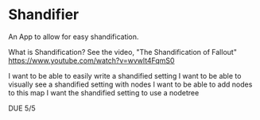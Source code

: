 # Shandifier
An App to allow for easy shandification.

What is Shandification?
See the video, "The Shandification of Fallout"
https://www.youtube.com/watch?v=wvwlt4FqmS0

I want to be able to easily write a shandified setting
I want to be able to visually see a shandified setting with nodes
I want to be able to add nodes to this map
I want the shandified setting to use a nodetree

DUE 5/5
